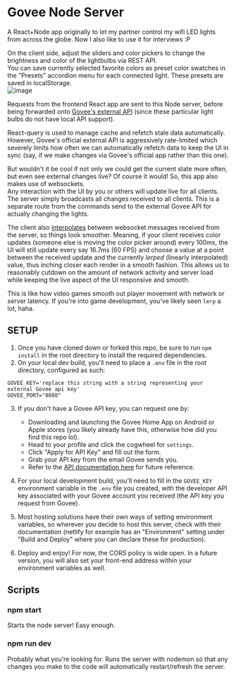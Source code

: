 # Govee Node Server
A React+Node app originally to let my partner control my wifi LED lights from across the globe. Now I also like to use it for interviews :P  
  
On the client side, adjust the sliders and color pickers to change the brightness and color of the lightbulbs via REST API.  
You can save currently selected favorite colors as preset color swatches in the "Presets" accordion menu for each connected light. These presets are saved in localStorage.  
![image](https://user-images.githubusercontent.com/50963144/199040799-d7a1cc2d-090a-4e19-b40c-12a00b6c9f29.png)
  
Requests from the frontend React app are sent to this Node server, before being forwarded onto [Govee's external API](https://govee-public.s3.amazonaws.com/developer-docs/GoveeDeveloperAPIReference.pdf) (since these particular light bulbs do not have local API support).  
  
React-query is used to manage cache and refetch stale data automatically. However, Govee's official external API is aggressively rate-limited which severely limits how often we can automatically refetch data to keep the UI in sync (say, if we make changes via Govee's official app rather than this one).  
  
But wouldn't it be cool if not only we could get the current state more often, but even see external changes live? Of course it would! So, this app also makes use of websockets.  
Any interaction with the UI by you or others will update live for all clients. The server simply broadcasts all changes received to all clients. This is a separate route from the commands send to the external Govee API for actually changing the lights.
  
The client also [interpolates](https://en.wikipedia.org/wiki/Linear_interpolation) between websocket messages received from the server, so things look smoother. Meaning, if your client receives color updates (someone else is moving the color picker around) every 100ms, the UI will still update every say 16.7ms (60 FPS) and choose a value at a point between the received update and the currently *lerped* (linearly interpolated) value, thus inching closer each render in a smooth fashion. This allows us to reasonably cutdown on the amount of network activity and server load while keeping the live aspect of the UI responsive and smooth.  
  
This is like how video games smooth out player movement with network or server latency. If you're into game development, you've likely seen `lerp` a lot, haha.
  
## SETUP
1) Once you have cloned down or forked this repo, be sure to run `npm install` in the root directory to install the required dependencies.  
2) On your local dev build, you'll need to place a `.env` file in the root directory, configured as such:  
  ```
  GOVEE_KEY='replace this string with a string representing your external Govee api key'
  GOVEE_PORT="8080"
  ```  
3) If you don't have a Govee API key, you can request one by:  
    - Downloading and launching the Govee Home App on Android or Apple stores (you likely already have this, otherwise how did you find this repo lol).  
    - Head to your profile and click the cogwheel for `settings`.  
    - Click "Apply for API Key" and fill out the form.
    - Grab your API key from the email Govee sends you.  
    - Refer to the [API documentation here](https://govee-public.s3.amazonaws.com/developer-docs/GoveeDeveloperAPIReference.pdf) for future reference.
    
4) For your local development build, you'll need to fill in the `GOVEE_KEY` environment variable in the `.env` file you created, with the developer API key associated with your Govee account you received (the API key you request from Govee).  
  
5) Most hosting solutions have their own ways of setting environment variables, so wherever you decide to host this server, check with their documentation (netlify for example has an "Environment" setting under "Build and Deploy" where you can declare these for production).  
  
6) Deploy and enjoy! For now, the CORS policy is wide open. In a future version, you will also set your front-end address within your environment variables as well.

## Scripts

### npm start
Starts the node server! Easy enough.  
  
### npm run dev
Probably what you're looking for. Runs the server with nodemon so that any changes you make to the code will automatically restart/refresh the server.
